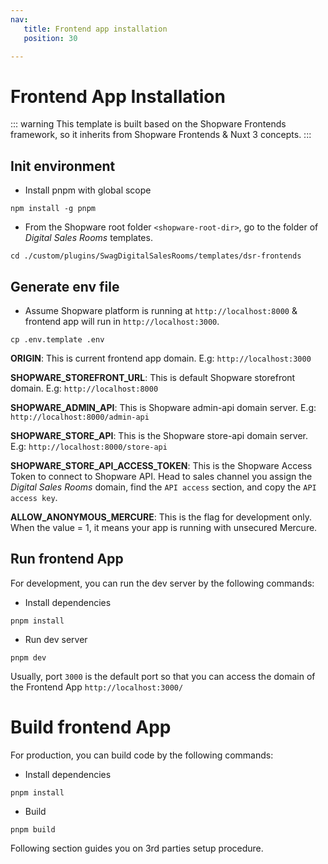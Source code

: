 ```yaml
---
nav:
   title: Frontend app installation
   position: 30

---
```


# Frontend App Installation

::: warning
This template is built based on the Shopware Frontends framework, so it inherits from Shopware Frontends & Nuxt 3 concepts.
:::

## Init environment

- Install pnpm with global scope
```
npm install -g pnpm
```

- From the Shopware root folder `<shopware-root-dir>`, go to the folder of *Digital Sales Rooms* templates.
```
cd ./custom/plugins/SwagDigitalSalesRooms/templates/dsr-frontends
```

## Generate env file

- Assume Shopware platform is running at `http://localhost:8000` & frontend app will run in `http://localhost:3000`.

```
cp .env.template .env
```
**ORIGIN**: This is current frontend app domain. E.g: `http://localhost:3000`

**SHOPWARE_STOREFRONT_URL**: This is default Shopware storefront domain. E.g: `http://localhost:8000`

**SHOPWARE_ADMIN_API**: This is Shopware admin-api domain server. E.g: `http://localhost:8000/admin-api`

**SHOPWARE_STORE_API**: This is the Shopware store-api domain server. E.g: `http://localhost:8000/store-api`

**SHOPWARE_STORE_API_ACCESS_TOKEN**: This is the Shopware Access Token to connect to Shopware API. Head to sales channel you assign the *Digital Sales Rooms* domain, find the `API access` section, and copy the `API access key`.

**ALLOW_ANONYMOUS_MERCURE**: This is the flag for development only. When the value = 1, it means your app is running with unsecured Mercure.

## Run frontend App

For development, you can run the dev server by the following commands:

- Install dependencies
```
pnpm install
```

- Run dev server
```
pnpm dev
```
Usually, port `3000` is the default port so that you can access the domain of the Frontend App `http://localhost:3000/`

# Build frontend App

For production, you can build code by the following commands:

- Install dependencies
```
pnpm install
```

- Build
```
pnpm build
```

Following section guides you on 3rd parties setup procedure.
